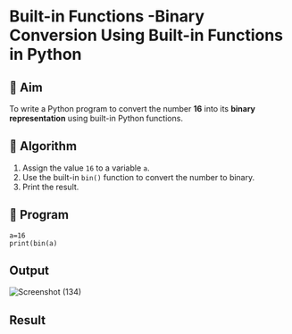 # Built-in Functions -Binary Conversion Using Built-in Functions in Python

## 🎯 Aim
To write a Python program to convert the number **16** into its **binary representation** using built-in Python functions.

## 🧠 Algorithm
1. Assign the value `16` to a variable `a`.
2. Use the built-in `bin()` function to convert the number to binary.
3. Print the result.

## 🧾 Program

```
a=16 
print(bin(a)
```

## Output
![Screenshot (134)](https://github.com/user-attachments/assets/740cd71d-506b-4f8a-a0b7-5fe8554481a1)
## Result
